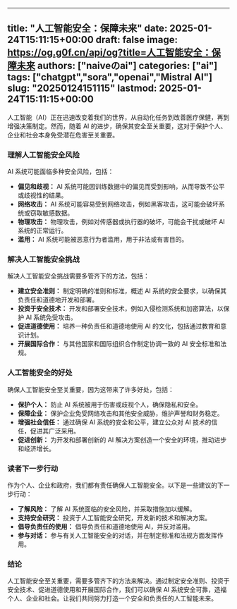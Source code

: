 
---
title: "人工智能安全：保障未来"
date: 2025-01-24T15:11:15+00:00
draft: false
image: https://og.g0f.cn/api/og?title=人工智能安全：保障未来
authors: ["naiveのai"]
categories: ["ai"]
tags: ["chatgpt","sora","openai","Mistral AI"]
slug: "20250124151115"
lastmod: 2025-01-24T15:11:15+00:00
---
人工智能（AI）正在迅速改变着我们的世界，从自动化任务到改善医疗保健，再到增强决策制定。然而，随着 AI 的进步，确保其安全至关重要，这对于保护个人、企业和社会本身免受潜在危害至关重要。

### 理解人工智能安全风险

AI 系统可能面临多种安全风险，包括：

- **偏见和歧视：** AI 系统可能因训练数据中的偏见而受到影响，从而导致不公平或歧视性的结果。
- **网络攻击：** AI 系统可能容易受到网络攻击，例如黑客攻击，这可能会破坏系统或窃取敏感数据。
- **物理攻击：** 物理攻击，例如对传感器或执行器的破坏，可能会干扰或破坏 AI 系统的正常运行。
- **滥用：** AI 系统可能被恶意行为者滥用，用于非法或有害目的。

### 解决人工智能安全挑战

解决人工智能安全挑战需要多管齐下的方法，包括：

- **建立安全准则：** 制定明确的准则和标准，概述 AI 系统的安全要求，以确保其负责任和道德地开发和部署。
- **投资于安全技术：** 开发和部署安全技术，例如入侵检测系统和加密算法，以保护 AI 系统免受攻击。
- **促进道德使用：** 培养一种负责任和道德地使用 AI 的文化，包括通过教育和意识计划。
- **开展国际合作：** 与其他国家和国际组织合作制定协调一致的 AI 安全标准和法规。

### 人工智能安全的好处

确保人工智能安全至关重要，因为这带来了许多好处，包括：

- **保护个人：** 防止 AI 系统被用于伤害或歧视个人，确保隐私和安全。
- **保障企业：** 保护企业免受网络攻击和其他安全威胁，维护声誉和财务稳定。
- **增强社会信任：** 通过确保 AI 系统的安全和公平，建立公众对 AI 技术的信任，促进其广泛采用。
- **促进创新：** 为开发和部署创新的 AI 解决方案创造一个安全的环境，推动进步和经济增长。

### 读者下一步行动

作为个人、企业和政府，我们都有责任确保人工智能安全。以下是一些建议的下一步行动：

- **了解风险：** 了解 AI 系统面临的安全风险，并采取措施加以缓解。
- **支持安全研究：** 投资于人工智能安全研究，开发新的技术和解决方案。
- **倡导负责任的使用：** 倡导负责任和道德地使用 AI，并反对滥用。
- **参与对话：** 参与有关人工智能安全的对话，并在制定标准和法规方面发挥作用。

### 结论

人工智能安全至关重要，需要多管齐下的方法来解决。通过制定安全准则、投资于安全技术、促进道德使用和开展国际合作，我们可以确保 AI 系统安全可靠，造福个人、企业和社会。让我们共同努力打造一个安全和负责任的人工智能未来。